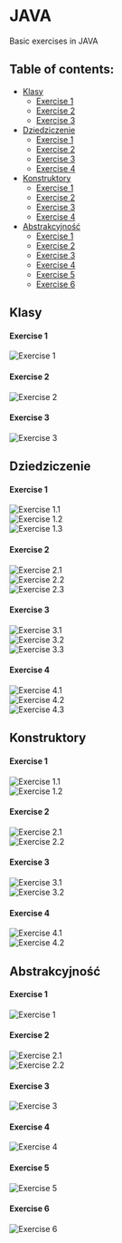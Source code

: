 # JAVA
Basic exercises in JAVA
## Table of contents:
* [Klasy](#klasy)
  * [Exercise 1](#exercise-1-)
  * [Exercise 2](#exercise-2-)
  * [Exercise 3](#exercise-3-)
* [Dziedziczenie](#dziedziczenie)
  * [Exercise 1](#exercise-1--1)
  * [Exercise 2](#exercise-2--1)
  * [Exercise 3](#exercise-3--1)
  * [Exercise 4](#exercise-4--1)
* [Konstruktory](#konstruktory)
  * [Exercise 1](#exercise-1--2)
  * [Exercise 2](#exercise-2--2)
  * [Exercise 3](#exercise-3--2)
  * [Exercise 4](#exercise-4--2)
* [Abstrakcyjność](#abstrakcyjność)
  * [Exercise 1](#exercise-1--3)
  * [Exercise 2](#exercise-2--3)
  * [Exercise 3](#exercise-3--3)
  * [Exercise 4](#exercise-4--3)
  * [Exercise 5](#exercise-5--3)
  * [Exercise 6](#exercise-6--3)

## Klasy
#### Exercise 1 <br>
![Exercise 1](https://github.com/PatrykPawlowicz/JAVA/blob/master/Java/Klasy%201.png?raw=true) <br>
#### Exercise 2 <br>
![Exercise 2](https://github.com/PatrykPawlowicz/JAVA/blob/master/Java/Klasy%202.png?raw=true) <br>
#### Exercise 3 <br>
![Exercise 3](https://github.com/PatrykPawlowicz/JAVA/blob/master/Java/Klasy%203.png?raw=true) <br>
## Dziedziczenie
#### Exercise 1 <br>
![Exercise 1.1](https://github.com/PatrykPawlowicz/JAVA/blob/master/Java/Dziedziczenie%201.1.png?raw=true) <br>
![Exercise 1.2](https://github.com/PatrykPawlowicz/JAVA/blob/master/Java/Dziedziczenie%201.2.png?raw=true) <br>
![Exercise 1.3](https://github.com/PatrykPawlowicz/JAVA/blob/master/Java/Dziedziczenie%201.3.png) <br>
#### Exercise 2 <br>
![Exercise 2.1](https://github.com/PatrykPawlowicz/JAVA/blob/master/Java/Dziedziczenie%202.1.png) <br>
![Exercise 2.2](https://github.com/PatrykPawlowicz/JAVA/blob/master/Java/Dziedziczenie%201.2.png) <br>
![Exercise 2.3](https://github.com/PatrykPawlowicz/JAVA/blob/master/Java/Dziedziczenie%201.3.png) <br>
#### Exercise 3 <br>
![Exercise 3.1](https://github.com/PatrykPawlowicz/JAVA/blob/master/Java/Dziedziczenie%203.1.png) <br>
![Exercise 3.2](https://github.com/PatrykPawlowicz/JAVA/blob/master/Java/Dziedziczenie%203.2.png) <br>
![Exercise 3.3](https://github.com/PatrykPawlowicz/JAVA/blob/master/Java/Dziedziczenie%203.3.png) <br>
#### Exercise 4 <br>
![Exercise 4.1](https://github.com/PatrykPawlowicz/JAVA/blob/master/Java/Dziedziczenie%204.1.png) <br>
![Exercise 4.2](https://github.com/PatrykPawlowicz/JAVA/blob/master/Java/Dziedziczenie%204.2.png) <br>
![Exercise 4.3](https://github.com/PatrykPawlowicz/JAVA/blob/master/Java/Dziedziczenie%204.3.png) <br>
## Konstruktory
#### Exercise 1 <br>
![Exercise 1.1](https://github.com/PatrykPawlowicz/JAVA/blob/master/Java/Konstruktory%201.1.png) <br>
![Exercise 1.2](https://github.com/PatrykPawlowicz/JAVA/blob/master/Java/Konstruktory%201.2.png) <br>
#### Exercise 2 <br>
![Exercise 2.1](https://github.com/PatrykPawlowicz/JAVA/blob/master/Java/Konstruktory%202.1.png) <br>
![Exercise 2.2](https://github.com/PatrykPawlowicz/JAVA/blob/master/Java/Konstruktory%202.2.png) <br>
#### Exercise 3 <br>
![Exercise 3.1](https://github.com/PatrykPawlowicz/JAVA/blob/master/Java/Konstruktory%203.1.png) <br>
![Exercise 3.2](https://github.com/PatrykPawlowicz/JAVA/blob/master/Java/Konstruktory%203.2.png) <br>
#### Exercise 4 <br>
![Exercise 4.1](https://github.com/PatrykPawlowicz/JAVA/blob/master/Java/Konstruktory%204.1.png) <br>
![Exercise 4.2](https://github.com/PatrykPawlowicz/JAVA/blob/master/Java/Konstruktory%204.2.png) <br>
## Abstrakcyjność
#### Exercise 1 <br>
![Exercise 1](https://github.com/PatrykPawlowicz/JAVA/blob/master/Java/Abstakcyjno%C5%9B%C4%87%201.png?raw=true) <br>
#### Exercise 2 <br>
![Exercise 2.1](https://github.com/PatrykPawlowicz/JAVA/blob/master/Java/Abstrakcyjno%C5%9B%C4%87%202.2.png?raw=true) <br>
![Exercise 2.2](https://github.com/PatrykPawlowicz/JAVA/blob/master/Java/Abstrakcyjno%C5%9B%C4%87%202.2.png?raw=true) <br>
#### Exercise 3 <br>
![Exercise 3](https://github.com/PatrykPawlowicz/JAVA/blob/master/Java/Abtrakcyjno%C5%9B%C4%87%203.png?raw=true) <br>
#### Exercise 4 <br>
![Exercise 4](https://github.com/PatrykPawlowicz/JAVA/blob/master/Java/Abtrakcyjno%C5%9B%C4%87%204.png?raw=true) <br>
#### Exercise 5 <br>
![Exercise 5](https://github.com/PatrykPawlowicz/JAVA/blob/master/Java/Abtrakcyjno%C5%9B%C4%87%205.png?raw=true) <br>
#### Exercise 6 <br>
![Exercise 6](https://github.com/PatrykPawlowicz/JAVA/blob/master/Java/Abtrakcyjno%C5%9B%C4%87%206.png?raw=true) <br>
